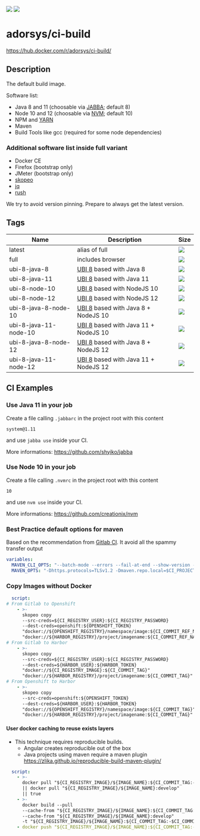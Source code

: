 [![](https://img.shields.io/docker/pulls/adorsys/ci-build.svg?logo=docker)](https://hub.docker.com/r/adorsys/ci-build/)
[![](https://img.shields.io/docker/stars/adorsys/ci-build.svg?logo=docker)](https://hub.docker.com/r/adorsys/ci-build/)

# adorsys/ci-build

https://hub.docker.com/r/adorsys/ci-build/

## Description

The default build image. 

Software list:

* Java 8 and 11 (choosable via [JABBA](https://github.com/shyiko/jabba); default 8)
* Node 10 and 12 (choosable via [NVM](https://github.com/creationix/nvm); default 10)
* NPM and [YARN](https://yarnpkg.com/lang/en/)
* Maven
* Build Tools like gcc (required for some node dependencies)

### Additional software list inside full variant
* Docker CE
* Firefox (bootstrap only)
* JMeter (bootstrap only)
* [skopeo](https://github.com/containers/skopeo)
* [jq](https://stedolan.github.io/jq/)
* [rush](https://github.com/shenwei356/rush)

We try to avoid version pinning. Prepare to always get the latest version.

## Tags

| Name | Description | Size | 
| ---- | ----------- | ---- |
| latest | alias of full | [![](https://images.microbadger.com/badges/image/adorsys/ci-build.svg)](https://microbadger.com/images/adorsys/ci-build) |
| full | includes browser | [![](https://images.microbadger.com/badges/image/adorsys/ci-build:full.svg)](https://microbadger.com/images/adorsys/ci-build) |
| ubi-8-java-8 | [UBI 8](https://developers.redhat.com/products/rhel/ubi/) based with Java 8 | [![](https://images.microbadger.com/badges/image/adorsys/ci-build:ubi-8-java-8.svg)](https://microbadger.com/images/adorsys/ci-build) |
| ubi-8-java-11 | [UBI 8](https://developers.redhat.com/products/rhel/ubi/) based with Java 11 | [![](https://images.microbadger.com/badges/image/adorsys/ci-build:ubi-8-java-11.svg)](https://microbadger.com/images/adorsys/ci-build) |
| ubi-8-node-10 | [UBI 8](https://developers.redhat.com/products/rhel/ubi/) based with NodeJS 10 | [![](https://images.microbadger.com/badges/image/adorsys/ci-build:ubi-8-node-10.svg)](https://microbadger.com/images/adorsys/ci-build) |
| ubi-8-node-12 | [UBI 8](https://developers.redhat.com/products/rhel/ubi/) based with NodeJS 12 | [![](https://images.microbadger.com/badges/image/adorsys/ci-build:ubi-8-node-12.svg)](https://microbadger.com/images/adorsys/ci-build) |
| ubi-8-java-8-node-10 | [UBI 8](https://developers.redhat.com/products/rhel/ubi/) based with Java 8 + NodeJS 10 | [![](https://images.microbadger.com/badges/image/adorsys/ci-build:ubi-8-java-8-node-10.svg)](https://microbadger.com/images/adorsys/ci-build) |
| ubi-8-java-11-node-10 | [UBI 8](https://developers.redhat.com/products/rhel/ubi/) based with Java 11 + NodeJS 10 | [![](https://images.microbadger.com/badges/image/adorsys/ci-build:ubi-8-java-11-node-10.svg)](https://microbadger.com/images/adorsys/ci-build) |
| ubi-8-java-8-node-12 | [UBI 8](https://developers.redhat.com/products/rhel/ubi/) based with Java 8 + NodeJS 12 | [![](https://images.microbadger.com/badges/image/adorsys/ci-build:ubi-8-java-8-node-12.svg)](https://microbadger.com/images/adorsys/ci-build) |
| ubi-8-java-11-node-12 | [UBI 8](https://developers.redhat.com/products/rhel/ubi/) based with Java 11 + NodeJS 12 | [![](https://images.microbadger.com/badges/image/adorsys/ci-build:ubi-8-java-11-node-12.svg)](https://microbadger.com/images/adorsys/ci-build) |

## CI Examples

### Use Java 11 in your job

Create a file calling `.jabbarc` in the project root with this content
```
system@1.11
```
and use `jabba use` inside your CI.

More informations: https://github.com/shyiko/jabba

### Use Node 10 in your job

Create a file calling `.nvmrc` in the project root with this content
```
10
```
and use `nvm use` inside your CI.

More informations: https://github.com/creationix/nvm

### Best Practice default options for maven

Based on the recommendation from [Gitlab CI](https://gitlab.com/gitlab-org/gitlab-ce/blob/master/lib/gitlab/ci/templates/Maven.gitlab-ci.yml).
It avoid all the spammy transfer output
```yaml
variables:
  MAVEN_CLI_OPTS: "--batch-mode --errors --fail-at-end --show-version -DinstallAtEnd=true -DdeployAtEnd=true"
  MAVEN_OPTS: "-Dhttps.protocols=TLSv1.2 -Dmaven.repo.local=$CI_PROJECT_DIR/.m2/repository -Dorg.slf4j.simpleLogger.log.org.apache.maven.cli.transfer.Slf4jMavenTransferListener=WARN -Dorg.slf4j.simpleLogger.showDateTime=true -Djava.awt.headless=true"
```

### Copy Images without Docker

```yaml
  script:
# From Gitlab to Openshift
    - >-
      skopeo copy
      --src-creds=${CI_REGISTRY_USER}:${CI_REGISTRY_PASSWORD}
      --dest-creds=openshift:${OPENSHIFT_TOKEN}
      "docker://${OPENSHIFT_REGISTRY}/namespace/image:${CI_COMMIT_REF_NAME}"
      "docker://${HARBOR_REGISTRY}/project/imagename:${CI_COMMIT_REF_NAME}"
# From Gitlab to Harbor
    - >-
      skopeo copy
      --src-creds=${CI_REGISTRY_USER}:${CI_REGISTRY_PASSWORD}
      --dest-creds=${HARBOR_USER}:${HARBOR_TOKEN}
      "docker://${CI_REGISTRY_IMAGE}:${CI_COMMIT_TAG}"
      "docker://${HARBOR_REGISTRY}/project/imagename:${CI_COMMIT_TAG}"
# From Openshift to Harbor
    - >-
      skopeo copy
      --src-creds=openshift:${OPENSHIFT_TOKEN}
      --dest-creds=${HARBOR_USER}:${HARBOR_TOKEN}
      "docker://${OPENSHIFT_REGISTRY}/namespace/image:${CI_COMMIT_TAG}"
      "docker://${HARBOR_REGISTRY}/project/imagename:${CI_COMMIT_TAG}"
```

#### User docker caching to reuse exists layers

* This technique requires reproducible builds.
  * Angular creates reproducible out of the box
  * Java projects using maven require a maven plugin https://zlika.github.io/reproducible-build-maven-plugin/

```yaml
  script:
    - >-
      docker pull "${CI_REGISTRY_IMAGE}/${IMAGE_NAME}:${CI_COMMIT_TAG:-$CI_COMMIT_REF_SLUG}" 
      || docker pull "${CI_REGISTRY_IMAGE}/${IMAGE_NAME}:develop" 
      || true
    - >-
      docker build --pull
      --cache-from "${CI_REGISTRY_IMAGE}/${IMAGE_NAME}:${CI_COMMIT_TAG:-$CI_COMMIT_REF_SLUG}"
      --cache-from "${CI_REGISTRY_IMAGE}/${IMAGE_NAME}:develop"
      -t "${CI_REGISTRY_IMAGE}/${IMAGE_NAME}:${CI_COMMIT_TAG:-$CI_COMMIT_REF_SLUG}" .
    - docker push "${CI_REGISTRY_IMAGE}/${IMAGE_NAME}:${CI_COMMIT_TAG:-$CI_COMMIT_REF_SLUG}"
```
